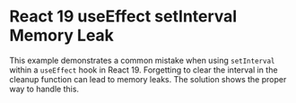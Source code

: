 # React 19 useEffect setInterval Memory Leak

This example demonstrates a common mistake when using `setInterval` within a `useEffect` hook in React 19.  Forgetting to clear the interval in the cleanup function can lead to memory leaks. The solution shows the proper way to handle this.